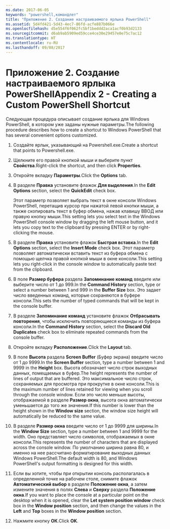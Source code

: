 ```yaml
---
ms.date: 2017-06-05
keywords: "powershell,командлет"
title: "Приложение 2. Создание настраиваемого ярлыка PowerShell"
ms.assetid: 5d4fd421-5d43-4ec7-86fd-acfe887b066e
ms.openlocfilehash: d5e554f6f062fc5bf1beddd2aca1acf0b93d2133
ms.sourcegitcommit: d6ab9ab5909ed59cce4ce30e29457e0e75c7ac12
ms.translationtype: HT
ms.contentlocale: ru-RU
ms.lasthandoff: 09/08/2017
---
```

# <a name="appendix-2---creating-a-custom-powershell-shortcut"></a><span data-ttu-id="13972-103">Приложение 2. Создание настраиваемого ярлыка PowerShell</span><span class="sxs-lookup"><span data-stu-id="13972-103">Appendix 2 - Creating a Custom PowerShell Shortcut</span></span>
<span data-ttu-id="13972-104">Следующая процедура описывает создание ярлыка для Windows PowerShell, в котором уже заданы нужные параметры.</span><span class="sxs-lookup"><span data-stu-id="13972-104">The following procedure describes how to create a shortcut to Windows PowerShell that has several convenient options customized.</span></span>

1. <span data-ttu-id="13972-105">Создайте ярлык, указывающий на Powershell.exe.</span><span class="sxs-lookup"><span data-stu-id="13972-105">Create a shortcut that points to Powershell.exe.</span></span>

2. <span data-ttu-id="13972-106">Щелкните его правой кнопкой мыши и выберите пункт **Свойства**.</span><span class="sxs-lookup"><span data-stu-id="13972-106">Right-click the shortcut, and then click **Properties**.</span></span>

3. <span data-ttu-id="13972-107">Откройте вкладку **Параметры**.</span><span class="sxs-lookup"><span data-stu-id="13972-107">Click the **Options** tab.</span></span>

4. <span data-ttu-id="13972-108">В разделе **Правка** установите флажок **Для выделения**.</span><span class="sxs-lookup"><span data-stu-id="13972-108">In the **Edit Options** section, select the **QuickEdit** check box.</span></span>

    <span data-ttu-id="13972-109">Этот параметр позволяет выбрать текст в окне консоли Windows PowerShell, перетащив курсор при нажатой левой кнопки мыши, а также скопировать текст в буфер обмена, нажав клавишу ВВОД или правую кнопку мыши.</span><span class="sxs-lookup"><span data-stu-id="13972-109">This setting lets you select text in the Windows PowerShell console window by dragging the left mouse button, and it lets you copy text to the clipboard by pressing ENTER or by right-clicking the mouse.</span></span>

5. <span data-ttu-id="13972-110">В разделе **Правка** установите флажок **Быстрая вставка**.</span><span class="sxs-lookup"><span data-stu-id="13972-110">In the **Edit Options** section, select the **Insert Mode** check box.</span></span> <span data-ttu-id="13972-111">Этот параметр позволяет автоматически вставить текст из буфера обмена с помощью щелчка правой кнопкой мыши в окне консоли.</span><span class="sxs-lookup"><span data-stu-id="13972-111">This setting lets you right-click in the console window to automatically paste text from the clipboard.</span></span>

6. <span data-ttu-id="13972-112">В поле **Размер буфера** раздела **Запоминание команд** введите или выберите число от 1 до 999.</span><span class="sxs-lookup"><span data-stu-id="13972-112">In the **Command History** section, type or select a number between 1 and 999 in the **Buffer Size** box.</span></span> <span data-ttu-id="13972-113">Это задает число введенных команд, которые сохраняются в буфере консоли.</span><span class="sxs-lookup"><span data-stu-id="13972-113">This sets the number of typed commands that will be kept in the console buffer.</span></span>

7. <span data-ttu-id="13972-114">В разделе **Запоминание команд** установите флажок **Отбрасывать повторения**, чтобы исключить повторяющиеся команды из буфера консоли.</span><span class="sxs-lookup"><span data-stu-id="13972-114">In the **Command History** section, select the **Discard Old Duplicates** check box to eliminate repeated commands from the console buffer.</span></span>

8. <span data-ttu-id="13972-115">Откройте вкладку **Расположение**.</span><span class="sxs-lookup"><span data-stu-id="13972-115">Click the **Layout** tab.</span></span>

9. <span data-ttu-id="13972-116">В поле **Высота** раздела **Screen Buffer** (Буфер экрана) введите число от 1 до 9999.</span><span class="sxs-lookup"><span data-stu-id="13972-116">In the **Screen Buffer** section, type a number between 1 and 9999 in the **Height** box.</span></span> <span data-ttu-id="13972-117">Высота обозначает число строк выходных данных, помещаемых в буфер.</span><span class="sxs-lookup"><span data-stu-id="13972-117">The height represents the number of lines of output that are buffered.</span></span> <span data-ttu-id="13972-118">Это максимальное число строк, сохраняемых для просмотра при прокрутке в окне консоли.</span><span class="sxs-lookup"><span data-stu-id="13972-118">This is the maximum number of lines retained for viewing when you scroll through the console window.</span></span> <span data-ttu-id="13972-119">Если это число меньше высоты, отображаемой в разделе **Размер окна**, высота окна автоматически уменьшается до того же значения.</span><span class="sxs-lookup"><span data-stu-id="13972-119">If this number is lower than the height shown in the **Window size** section, the window size height will automatically be reduced to the same value.</span></span>

10. <span data-ttu-id="13972-120">В разделе **Размер окна** введите число от 1 до 9999 для ширины.</span><span class="sxs-lookup"><span data-stu-id="13972-120">In the **Window Size** section, type a number between 1 and 9999 for the width.</span></span> <span data-ttu-id="13972-121">Оно представляет число символов, отображаемых в окне консоли.</span><span class="sxs-lookup"><span data-stu-id="13972-121">This represents the number of characters that are displayed across the console window.</span></span> <span data-ttu-id="13972-122">По умолчанию ширина равна 80, и именно на нее рассчитано форматирование выходных данных Windows PowerShell.</span><span class="sxs-lookup"><span data-stu-id="13972-122">The default width is 80, and Windows PowerShell's output formatting is designed for this width.</span></span>

11. <span data-ttu-id="13972-123">Если вы хотите, чтобы при открытии консоль располагалась в определенной точке на рабочем столе, снимите флажок **Автоматический выбор** в разделе **Положение окна**, а затем измените значения в полях **Слева** и **Сверху** раздела **Положение окна**.</span><span class="sxs-lookup"><span data-stu-id="13972-123">If you want to place the console at a particular point on the desktop when it is opened, clear the **Let system position window** check box in the **Window position** section, and then change the values in the **Left** and **Top** boxes in the **Window position** section.</span></span>

12. <span data-ttu-id="13972-124">Нажмите кнопку **ОК**.</span><span class="sxs-lookup"><span data-stu-id="13972-124">Click **OK**.</span></span>

